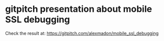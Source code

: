 # gitpitch presentation about mobile SSL debugging

Check the result at:
https://gitpitch.com/alexmadon/mobile_ssl_debugging
